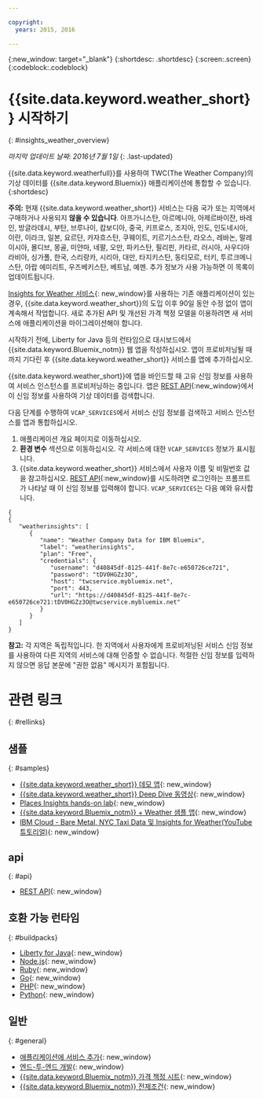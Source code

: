 ```yaml
---

copyright:
  years: 2015, 2016

---
```


{:new_window: target="_blank"}
{:shortdesc: .shortdesc}
{:screen:.screen}
{:codeblock:.codeblock}

# {{site.data.keyword.weather_short}} 시작하기
{: #insights_weather_overview}

*마지막 업데이트 날짜: 2016년 7월 1일*
{: .last-updated}

{{site.data.keyword.weatherfull}}를 사용하여 TWC(The Weather Company)의 기상 데이터를
{{site.data.keyword.Bluemix}} 애플리케이션에 통합할 수 있습니다.
{:shortdesc}

**주의:** 현재 {{site.data.keyword.weather_short}} 서비스는 다음 국가 또는 지역에서 구매하거나 사용되지 **않을 수 있습니다**.
아프가니스탄, 아르메니아, 아제르바이잔,
바레인, 방글라데시, 부탄, 브루나이, 캄보디아, 중국, 키프로스, 조지아, 인도,
인도네시아, 이란, 이라크, 일본, 요르단, 카자흐스탄, 쿠웨이트, 키르기스스탄, 라오스,
레바논, 말레이시아, 몰디브, 몽골, 미얀마, 네팔, 오만, 파키스탄, 필리핀,
카타르, 러시아, 사우디아라비아, 싱가폴, 한국, 스리랑카, 시리아, 대만,
타지키스탄, 동티모르, 터키, 투르크메니스탄, 아랍 에미리트,
우즈베키스탄, 베트남, 예멘. 추가 정보가 사용 가능하면 이 목록이 업데이트됩니다.


[Insights for Weather 서비스](https://console.{DomainName}/docs/services/InsightsWeather/index.html){: new_window}를 사용하는
기존 애플리케이션이 있는 경우,
{{site.data.keyword.weather_short}}의 도입 이후 90일 동안 수정 없이 앱이 계속해서 작업합니다. 새로 추가된 API
및 개선된 가격 책정 모델을 이용하려면 새 서비스에 애플리케이션을 마이그레이션해야 합니다.

시작하기 전에, Liberty for Java 등의 런타임으로 대시보드에서 {{site.data.keyword.Bluemix_notm}} 웹 앱을 작성하십시오. 앱이 프로비저닝될 때까지 기다린 후
{{site.data.keyword.weather_short}} 서비스를 앱에 추가하십시오.

{{site.data.keyword.weather_short}}에 앱을 바인드할 때
고유 신임 정보를 사용하여 서비스 인스턴스를 프로비저닝하는 중입니다. 
앱은 [REST API](https://twcservice.{APPDomain}/rest-api/){:new_window}에서 이 신임 정보를 사용하여 기상 데이터를 검색합니다. 

다음 단계를 수행하여 `VCAP_SERVICES`에서 서비스 신임 정보를 검색하고
서비스 인스턴스를 앱과 통합하십시오.

1. 애플리케이션 개요 페이지로 이동하십시오.
2. **환경 변수** 섹션으로 이동하십시오. 각 서비스에 대한 `VCAP_SERVICES` 정보가 표시됩니다.
3. {{site.data.keyword.weather_short}} 서비스에서 사용자 이름 및 비밀번호 값을 참고하십시오.
[REST API](https://twcservice.{APPDomain}/rest-api/){:new_window}를
시도하려면 로그인하는 프롬프트가 나타날 때 이 신임 정보를 입력해야 합니다.
`VCAP_SERVICES`는 다음 예와 유사합니다. 

```
{
{
   "weatherinsights": [
      {
         "name": "Weather Company Data for IBM Bluemix",
         "label": "weatherinsights",
         "plan": "Free",
         "credentials": {
            "username": "d40845df-8125-441f-8e7c-e650726ce721",
            "password": "tDV0HGZz3O",
            "host": "twcservice.mybluemix.net",
            "port": 443,
            "url": "https://d40845df-8125-441f-8e7c-e650726ce721:tDV0HGZz3O@twcservice.mybluemix.net"
         }
      }
   ]
}
```

**참고:** 각 지역은 독립적입니다. 한 지역에서 사용자에게
프로비저닝된 서비스 신임 정보를 사용하여 다른 지역의 서비스에 대해 인증할 수 없습니다.
적절한 신임 정보를 입력하지 않으면 응답 본문에 "권한 없음" 메시지가 포함됩니다. 

# 관련 링크
{: #rellinks}
## 샘플
{: #samples}
* [{{site.data.keyword.weather_short}} 데모 앱](http://weather-company-data-demo.{APPDomain}){: new_window}
* [{{site.data.keyword.weather_short}} Deep Dive 동영상](https://youtu.be/pZHXIibziUo){: new_window}
* [Places Insights hands-on lab](https://github.com/IBM-Bluemix/places-insights-lab){: new_window}
* [{{site.data.keyword.Bluemix_notm}} + Weather 샘플 앱](https://github.com/IBM-Bluemix/insights-weather){: new_window}
* [IBM Cloud - Bare Metal, NYC Taxi Data 및 Insights for Weather(YouTube 튜토리얼)](https://www.youtube.com/watch?v=Uwmzpx9DZ5c){: new_window}

## api
{: #api}
* [REST API](https://twcservice.{APPDomain}/rest-api/){: new_window}

## 호환 가능 런타임 
{: #buildpacks}
* [Liberty for Java](https://console.{DomainName}/docs/runtimes/liberty/index.html){: new_window}
* [Node.js](https://console.{DomainName}/docs/runtimes/nodejs/index.html){: new_window}
* [Ruby](https://console.{DomainName}/docs/runtimes/ruby/index.html){: new_window}
* [Go](https://console.{DomainName}/docs/runtimes/go/index.html){: new_window}
* [PHP](https://console.{DomainName}/docs/runtimes/php/index.html){: new_window}
* [Python](https://console.{DomainName}/docs/runtimes/python/index.html){: new_window}

## 일반
{: #general}
* [애플리케이션에 서비스 추가](../reqnsi.html){: new_window}
* [엔드-투-엔드 개발](https://console.{DomainName}/docs/cfapps/ee.html){: new_window}
* [{{site.data.keyword.Bluemix_notm}} 가격 책정 시트](https://console.{DomainName}/pricing/){: new_window}
* [{{site.data.keyword.Bluemix_notm}} 전제조건](https://developer.ibm.com/bluemix/support/#prereqs){: new_window}
